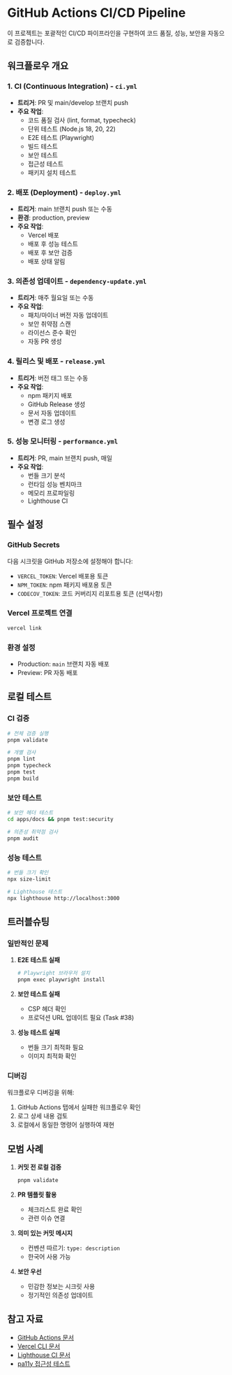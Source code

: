 # GitHub Actions CI/CD Pipeline

이 프로젝트는 포괄적인 CI/CD 파이프라인을 구현하여 코드 품질, 성능, 보안을 자동으로 검증합니다.

## 워크플로우 개요

### 1. CI (Continuous Integration) - `ci.yml`
- **트리거**: PR 및 main/develop 브랜치 push
- **주요 작업**:
  - 코드 품질 검사 (lint, format, typecheck)
  - 단위 테스트 (Node.js 18, 20, 22)
  - E2E 테스트 (Playwright)
  - 빌드 테스트
  - 보안 테스트
  - 접근성 테스트
  - 패키지 설치 테스트

### 2. 배포 (Deployment) - `deploy.yml`
- **트리거**: main 브랜치 push 또는 수동
- **환경**: production, preview
- **주요 작업**:
  - Vercel 배포
  - 배포 후 성능 테스트
  - 배포 후 보안 검증
  - 배포 상태 알림

### 3. 의존성 업데이트 - `dependency-update.yml`
- **트리거**: 매주 월요일 또는 수동
- **주요 작업**:
  - 패치/마이너 버전 자동 업데이트
  - 보안 취약점 스캔
  - 라이선스 준수 확인
  - 자동 PR 생성

### 4. 릴리스 및 배포 - `release.yml`
- **트리거**: 버전 태그 또는 수동
- **주요 작업**:
  - npm 패키지 배포
  - GitHub Release 생성
  - 문서 자동 업데이트
  - 변경 로그 생성

### 5. 성능 모니터링 - `performance.yml`
- **트리거**: PR, main 브랜치 push, 매일
- **주요 작업**:
  - 번들 크기 분석
  - 런타임 성능 벤치마크
  - 메모리 프로파일링
  - Lighthouse CI

## 필수 설정

### GitHub Secrets
다음 시크릿을 GitHub 저장소에 설정해야 합니다:

- `VERCEL_TOKEN`: Vercel 배포용 토큰
- `NPM_TOKEN`: npm 패키지 배포용 토큰
- `CODECOV_TOKEN`: 코드 커버리지 리포트용 토큰 (선택사항)

### Vercel 프로젝트 연결
```bash
vercel link
```

### 환경 설정
- Production: `main` 브랜치 자동 배포
- Preview: PR 자동 배포

## 로컬 테스트

### CI 검증
```bash
# 전체 검증 실행
pnpm validate

# 개별 검사
pnpm lint
pnpm typecheck
pnpm test
pnpm build
```

### 보안 테스트
```bash
# 보안 헤더 테스트
cd apps/docs && pnpm test:security

# 의존성 취약점 검사
pnpm audit
```

### 성능 테스트
```bash
# 번들 크기 확인
npx size-limit

# Lighthouse 테스트
npx lighthouse http://localhost:3000
```

## 트러블슈팅

### 일반적인 문제

1. **E2E 테스트 실패**
   ```bash
   # Playwright 브라우저 설치
   pnpm exec playwright install
   ```

2. **보안 테스트 실패**
   - CSP 헤더 확인
   - 프로덕션 URL 업데이트 필요 (Task #38)

3. **성능 테스트 실패**
   - 번들 크기 최적화 필요
   - 이미지 최적화 확인

### 디버깅

워크플로우 디버깅을 위해:
1. GitHub Actions 탭에서 실패한 워크플로우 확인
2. 로그 상세 내용 검토
3. 로컬에서 동일한 명령어 실행하여 재현

## 모범 사례

1. **커밋 전 로컬 검증**
   ```bash
   pnpm validate
   ```

2. **PR 템플릿 활용**
   - 체크리스트 완료 확인
   - 관련 이슈 연결

3. **의미 있는 커밋 메시지**
   - 컨벤션 따르기: `type: description`
   - 한국어 사용 가능

4. **보안 우선**
   - 민감한 정보는 시크릿 사용
   - 정기적인 의존성 업데이트

## 참고 자료

- [GitHub Actions 문서](https://docs.github.com/actions)
- [Vercel CLI 문서](https://vercel.com/docs/cli)
- [Lighthouse CI 문서](https://github.com/GoogleChrome/lighthouse-ci)
- [pa11y 접근성 테스트](https://pa11y.org/)